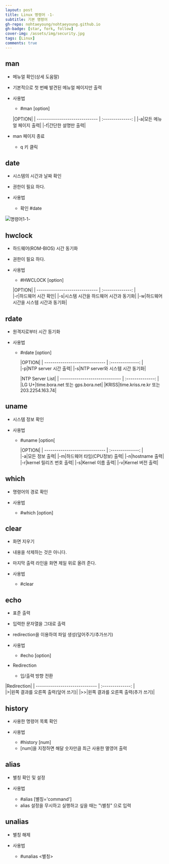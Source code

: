 ```yaml
---
layout: post
title: Linux 명령어 -1-
subtitle: 기본 명령어
gh-repo: nohtaeyoung/nohtaeyoung.github.io
gh-badge: [star, fork, follow]
cover-img: /assets/img/security.jpg
tags: [Linux]
comments: true
---
```


## man
- 메뉴얼 확인(상세 도움말)
- 기본적으로 첫 번째 발견된 메뉴얼 페이지만 출력

- 사용법
  - #man [option] <cmmand><br>
  
  |OPTION|
| ------------------------------ | :--------------: | 
|-a|모든 메뉴얼 페이지 출력|
|-f|간단한 설명만 출력|

- man 페이지 종료
  - q 키 클릭
  
## date
- 시스템의 시간과 날짜 확인
- 권한이 필요 하다.
  
- 사용법
  - 확인
    #date
  
![명령어1-1-](../assets/img/리눅스1-1-.png) 
  
## hwclock
- 하드웨어(ROM-BIOS) 시간 동기화
- 권한이 필요 하다.
  
- 사용법
  - #HWCLOCK [option]
  
  |OPTION|
| ------------------------------ | :--------------: |  
|-r|하드웨어 시간 확인|
|-s|시스템 시간을 하드웨어 시간과 동기화|
|-w|하드웨어 시간을 시스템 시간과 동기화|
  
## rdate
- 원격지로부터 시간 동기화
  
- 사용법
  - #rdate [option] <NTPserver address>
  
      |OPTION|
| ------------------------------ | :--------------: |  
|-p|NTP server 시간 출력|
|-s|NTP server와 시스템 시간 동기화|

  
  
  
      |NTP Server List|
| ------------------------------ | :--------------: |  
|LG U+|time.bora.net 또는 gps.bora.net|
|KRISS|time.kriss.re.kr 또는 203.2254.163.74|
  
## uname
- 시스템 정보 확인
  
- 사용법
  - #uname [option[
  
      |OPTION|
| ------------------------------ | :--------------: |  
|-a|모든 정보 출력|
|-m|하드웨어 타임(CPU정보) 출력|
|-n|hostname 출력|
|-r|kernel 릴리즈 번호 출력|
|-s|Kernel 이름 출력|
|-v|Kernel 버전 출력|
  
## which
- 명령어의 경로 확인
  
- 사용법
  - #which [option] <coimmand>
  
## clear
- 화면 지우기
- 내용을 삭제하는 것은 아니다.
- 마지막 출력 라인을 화면 제일 위로 올려 준다.
  
- 사용법
  - #clear
  
## echo
- 표준 출력
- 입력한 문자열을 그대로 출력
- redirection을 이용하여 파일 생성(덮어주기/추가쓰기)
  
- 사용법
  - #echo [option] <string>

- Redirection
  - 입/출력 방향 전환
  
 |Redirection|
| ------------------------------ | :--------------: |  
|>|왼쪽 결과를 오른쪽 출력(덮어 쓰기)|
|>>|왼쪽 결과를 오른쪽 출력(추가 쓰기)|
  
## history
- 사용한 명령어 목록 확인

- 사용법
  - #history [num]
  - [num]을 지정하면 해달 숫자만큼 최근 사용한 멸영어 출력
  
## alias
- 별칭 확인 및 설정
  
- 사용법
  - #alias [별칭='command']
  - alias 설정을 무시하고 실행하고 싶을 때는 "\별칭" 으로 입력
  
## unalias
- 별칭 해제
  
- 사용법
  - #unalias <별칭>

